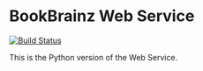 # BookBrainz Web Service
[![Build Status](https://travis-ci.org/bookbrainz/bookbrainz-ws.svg?branch=master)](https://travis-ci.org/bookbrainz/bookbrainz-ws)

This is the Python version of the Web Service.
